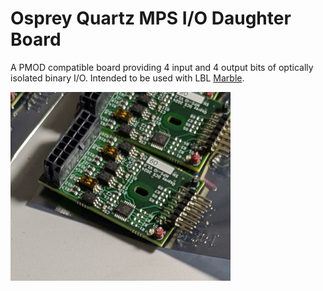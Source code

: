 # Osprey Quartz MPS I/O Daughter Board

A PMOD compatible board providing 4 input and 
4 output bits of optically isolated binary I/O.
Intended to be used with LBL [Marble](https://github.com/BerkeleyLab/Marble).

![MPS I/O V1 board](mps-io-v1.jpg)
